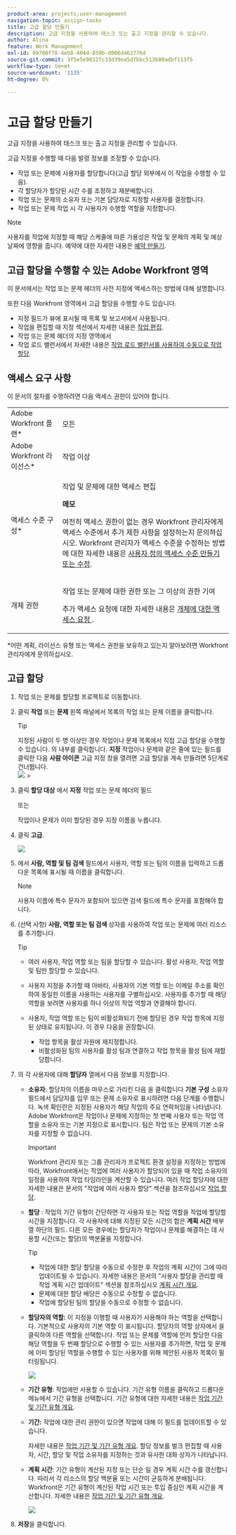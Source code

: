 ```yaml
---
product-area: projects;user-management
navigation-topic: assign-tasks
title: 고급 할당 만들기
description: 고급 지정을 사용하여 태스크 또는 출고 지정을 관리할 수 있습니다.
author: Alina
feature: Work Management
exl-id: 09780f78-4eb8-404d-859b-d066d462776d
source-git-commit: 3f5e5e9832fc33d39ea5dfbbc513b80adbf113f5
workflow-type: tm+mt
source-wordcount: '1135'
ht-degree: 0%

---
```


# 고급 할당 만들기

고급 지정을 사용하여 태스크 또는 출고 지정을 관리할 수 있습니다.

고급 지정을 수행할 때 다음 발령 정보를 조정할 수 있습니다.

* 작업 또는 문제에 사용자를 할당합니다(고급 할당 외부에서 이 작업을 수행할 수 있음).
* 각 할당자가 할당된 시간 수를 조정하고 재분배합니다.
* 작업 또는 문제의 소유자 또는 기본 담당자로 지정할 사용자를 결정합니다.
* 작업 또는 문제 작업 시 각 사용자가 수행할 역할을 지정합니다.

>[!NOTE]
>
>사용자를 작업에 지정할 때 해당 스케줄에 따른 가용성은 작업 및 문제의 계획 및 예상 날짜에 영향을 줍니다. 예약에 대한 자세한 내용은 [예약 만들기](../../../administration-and-setup/set-up-workfront/configure-timesheets-schedules/create-schedules.md).

## 고급 할당을 수행할 수 있는 Adobe Workfront 영역

이 문서에서는 작업 또는 문제 헤더의 사전 지정에 액세스하는 방법에 대해 설명합니다.

또한 다음 Workfront 영역에서 고급 할당을 수행할 수도 있습니다.

* 지정 필드가 뷰에 표시될 때 목록 및 보고서에서 사용됩니다.
* 작업을 편집할 때 지정 섹션에서 자세한 내용은 [작업 편집](../../../manage-work/tasks/manage-tasks/edit-tasks.md).
* 작업 또는 문제 헤더의 지정 영역에서
* 작업 로드 밸런서에서 자세한 내용은 [작업 로드 밸런서를 사용하여 수동으로 작업 할당](../../../resource-mgmt/workload-balancer/assign-work-in-workload-balancer-manually.md).

## 액세스 요구 사항

이 문서의 절차를 수행하려면 다음 액세스 권한이 있어야 합니다.

<table style="table-layout:auto"> 
 <col> 
 <col> 
 <tbody> 
  <tr> 
   <td role="rowheader">Adobe Workfront 플랜*</td> 
   <td> <p>모든</p> </td> 
  </tr> 
  <tr> 
   <td role="rowheader">Adobe Workfront 라이선스*</td> 
   <td> <p>작업 이상</p> </td> 
  </tr> 
  <tr> 
   <td role="rowheader">액세스 수준 구성*</td> 
   <td> <p>작업 및 문제에 대한 액세스 편집</p> <p><b>메모</b>

여전히 액세스 권한이 없는 경우 Workfront 관리자에게 액세스 수준에서 추가 제한 사항을 설정하는지 문의하십시오. Workfront 관리자가 액세스 수준을 수정하는 방법에 대한 자세한 내용은 <a href="../../../administration-and-setup/add-users/configure-and-grant-access/create-modify-access-levels.md" class="MCXref xref">사용자 정의 액세스 수준 만들기 또는 수정</a>.</p> </td>
</tr> 
  <tr> 
   <td role="rowheader">개체 권한</td> 
   <td> <p>작업 또는 문제에 대한 권한 또는 그 이상의 권한 기여</p> <p>추가 액세스 요청에 대한 자세한 내용은 <a href="../../../workfront-basics/grant-and-request-access-to-objects/request-access.md" class="MCXref xref">개체에 대한 액세스 요청 </a>.</p> </td> 
  </tr> 
 </tbody> 
</table>

&#42;어떤 계획, 라이선스 유형 또는 액세스 권한을 보유하고 있는지 알아보려면 Workfront 관리자에게 문의하십시오.

## 고급 할당

1. 작업 또는 문제를 할당할 프로젝트로 이동합니다.
1. 클릭 **작업** 또는 **문제** 왼쪽 패널에서 목록의 작업 또는 문제 이름을 클릭합니다.

   >[!TIP]
   >
   >지정된 사람이 두 명 이상인 경우 작업이나 문제 목록에서 직접 고급 할당을 수행할 수 있습니다. 의 내부를 클릭합니다. **지정** 작업이나 문제와 같은 줄에 있는 필드를 클릭한 다음 **사람 아이콘** 고급 지정 창을 열려면 고급 할당을 계속 만들려면 5단계로 건너뜁니다.\
   >![](assets/nwe-advanced-assignments-350x55.png)   >

1. 클릭 **할당 대상** 에서 **지정** 작업 또는 문제 헤더의 필드

   또는

   작업이나 문제가 이미 할당된 경우 지정 이름을 누릅니다.

1. 클릭 **고급**.

   ![](assets/advanced-assignments-link-from-task-header-nwe-350x267.png)

1. 에서 **사람, 역할 및 팀 검색** 필드에서 사용자, 역할 또는 팀의 이름을 입력하고 드롭다운 목록에 표시될 때 이름을 클릭합니다.

   >[!NOTE]
   >
   >사용자 이름에 특수 문자가 포함되어 있으면 검색 필드에 특수 문자를 포함해야 합니다.

1. (선택 사항) **사람, 역할 또는 팀 검색** 상자를 사용하여 작업 또는 문제에 여러 리소스를 추가합니다.

   >[!TIP]
   >
   >* 여러 사용자, 작업 역할 또는 팀을 할당할 수 있습니다. 활성 사용자, 작업 역할 및 팀만 할당할 수 있습니다.
   >
   >
   >* 사용자 지정을 추가할 때 아바타, 사용자의 기본 역할 또는 이메일 주소를 확인하여 동일한 이름을 사용하는 사용자를 구별하십시오. 사용자를 추가할 때 해당 역할을 보려면 사용자를 하나 이상의 작업 역할과 연결해야 합니다.
   >
   >
   >* 사용자, 작업 역할 또는 팀이 비활성화되기 전에 할당된 경우 작업 항목에 지정된 상태로 유지됩니다. 이 경우 다음을 권장합니다.
      >   
      >   * 작업 항목을 활성 자원에 재지정합니다.
      >   * 비활성화된 팀의 사용자를 활성 팀과 연결하고 작업 항목을 활성 팀에 재할당합니다.


1. 의 각 사용자에 대해 **할당자** 열에서 다음 정보를 지정합니다.


   * **소유자**: 할당자의 이름을 마우스로 가리킨 다음 을 클릭합니다 **기본 구성** 소유자 필드에서 담당자를 임무 또는 문제 소유자로 표시하려면 다음 단계를 수행합니다. 녹색 확인란은 지정된 사용자가 해당 작업의 주요 연락처임을 나타냅니다. Adobe Workfront은 작업이나 문제에 지정하는 첫 번째 사용자 또는 작업 역할을 소유자 또는 기본 지정으로 표시합니다. 팀은 작업 또는 문제의 기본 소유자를 지정할 수 없습니다.

      >[!IMPORTANT]
      >
      >Workfront 관리자 또는 그룹 관리자가 프로젝트 환경 설정을 지정하는 방법에 따라, Workfront에서는 작업에 여러 사용자가 할당되어 있을 때 작업 소유자의 일정을 사용하여 작업 타임라인을 계산할 수 있습니다. 여러 작업 할당자에 대한 자세한 내용은 문서의 &quot;작업에 여러 사용자 할당&quot; 섹션을 참조하십시오 [작업 할당](../../../manage-work/tasks/assign-tasks/assign-tasks.md).

   * **할당** : 작업의 기간 유형이 간단하면 각 사용자 또는 작업 역할을 작업에 할당할 시간을 지정합니다. 각 사용자에 대해 지정된 모든 시간의 합은 **계획 시간** 배부 열 하단의 필드. 다른 모든 경우에는 할당자가 작업이나 문제를 해결하는 데 사용할 시간(또는 할당)의 백분율을 지정합니다.

      <!--   
     <p data-mc-conditions="QuicksilverOrClassic.Draft mode">(NOTE: make sure this is right in the new UI for both classic and QS???)</p>   
     -->

      >[!TIP]
      >
      >
      >   
      >   
      >   * 작업에 대한 할당 할당을 수동으로 수정한 후 작업의 계획 시간이 그에 따라 업데이트될 수 있습니다. 자세한 내용은 문서의 &quot;사용자 할당을 관리할 때 작업 계획 시간 업데이트&quot; 섹션을 참조하십시오 [계획 시간 개요](../../../manage-work/tasks/task-information/planned-hours.md).
      >   * 문제에 대한 할당 배당은 수동으로 수정할 수 없습니다.
      >   * 작업에 할당된 팀의 할당을 수동으로 수정할 수 없습니다.


   * **할당자의 역할:** 이 지정을 이행할 때 사용자가 사용해야 하는 역할을 선택합니다.  기본적으로 사용자의 기본 역할 이 표시됩니다. 할당자의 역할 상자에서 을 클릭하여 다른 역할을 선택합니다.  작업 또는 문제를 역할에 먼저 할당한 다음 해당 역할을 두 번째 할당으로 수행할 수 있는 사용자를 추가하면, 작업 및 문제에 이미 할당된 역할을 수행할 수 있는 사용자를 위해 제안된 사용자 목록이 필터링됩니다.

      ![](assets/advanced-assignments-box-select-a-role-350x243.png)

   * **기간 유형**: 작업에만 사용할 수 있습니다. 기간 유형 이름을 클릭하고 드롭다운 메뉴에서 기간 유형을 선택합니다. 기간 유형에 대한 자세한 내용은 [작업 기간 및 기간 유형 개요](../../../manage-work/tasks/taskdurtn/task-duration-and-duration-type.md).

   * **기간:** 작업에 대한 관리 권한이 있으면 작업에 대해 이 필드를 업데이트할 수 있습니다.

      자세한 내용은 [작업 기간 및 기간 유형 개요](../../../manage-work/tasks/taskdurtn/task-duration-and-duration-type.md). 할당 정보를 벌크 편집할 때 사용자, 시간, 할당 및 작업 소유자를 지정하는 것과 유사한 대화 상자가 나타납니다.

   * **계획 시간**: 기간 유형이 계산된 지정 또는 단순 일 경우 계획 시간 수를 갱신합니다. 따라서 각 리소스의 할당 백분율 또는 시간이 균등하게 분배됩니다. Workfront은 기간 유형이 계산된 작업 시간 또는 투입 중심인 계획 시간을 계산합니다. 자세한 내용은 [작업 기간 및 기간 유형 개요](../../../manage-work/tasks/taskdurtn/task-duration-and-duration-type.md).

      ![](assets/qs-advanced-assignments-box-with-duration-type-and-duration-350x251.png)

1. **저장**&#x200B;을 클릭합니다.
